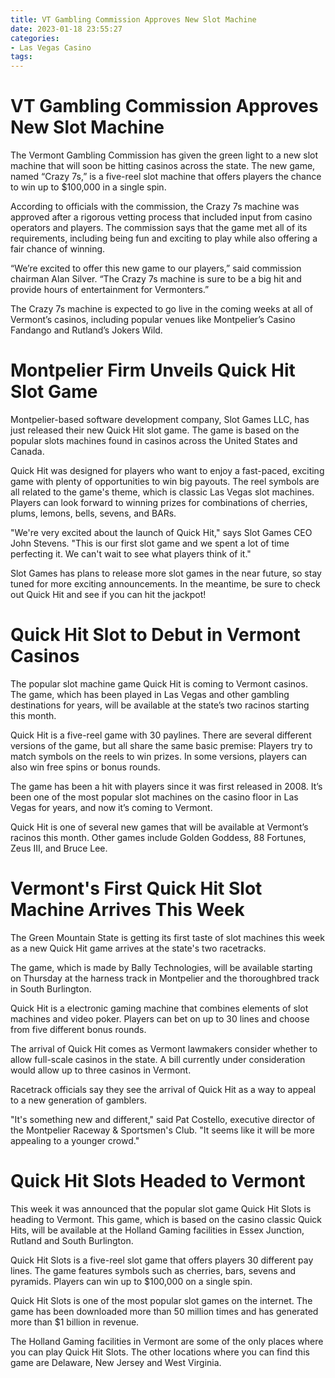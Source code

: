```yaml
---
title: VT Gambling Commission Approves New Slot Machine 
date: 2023-01-18 23:55:27
categories:
- Las Vegas Casino
tags:
---
```



#  VT Gambling Commission Approves New Slot Machine 

The Vermont Gambling Commission has given the green light to a new slot machine that will soon be hitting casinos across the state. The new game, named “Crazy 7s,” is a five-reel slot machine that offers players the chance to win up to $100,000 in a single spin.

According to officials with the commission, the Crazy 7s machine was approved after a rigorous vetting process that included input from casino operators and players. The commission says that the game met all of its requirements, including being fun and exciting to play while also offering a fair chance of winning.

“We’re excited to offer this new game to our players,” said commission chairman Alan Silver. “The Crazy 7s machine is sure to be a big hit and provide hours of entertainment for Vermonters.”

The Crazy 7s machine is expected to go live in the coming weeks at all of Vermont’s casinos, including popular venues like Montpelier’s Casino Fandango and Rutland’s Jokers Wild.

#  Montpelier Firm Unveils Quick Hit Slot Game 

Montpelier-based software development company, Slot Games LLC, has just released their new Quick Hit slot game. The game is based on the popular slots machines found in casinos across the United States and Canada.

Quick Hit was designed for players who want to enjoy a fast-paced, exciting game with plenty of opportunities to win big payouts. The reel symbols are all related to the game's theme, which is classic Las Vegas slot machines. Players can look forward to winning prizes for combinations of cherries, plums, lemons, bells, sevens, and BARs.

"We're very excited about the launch of Quick Hit," says Slot Games CEO John Stevens. "This is our first slot game and we spent a lot of time perfecting it. We can't wait to see what players think of it."

Slot Games has plans to release more slot games in the near future, so stay tuned for more exciting announcements. In the meantime, be sure to check out Quick Hit and see if you can hit the jackpot!

#  Quick Hit Slot to Debut in Vermont Casinos 

The popular slot machine game Quick Hit is coming to Vermont casinos. The game, which has been played in Las Vegas and other gambling destinations for years, will be available at the state’s two racinos starting this month.

Quick Hit is a five-reel game with 30 paylines. There are several different versions of the game, but all share the same basic premise: Players try to match symbols on the reels to win prizes. In some versions, players can also win free spins or bonus rounds.

The game has been a hit with players since it was first released in 2008. It’s been one of the most popular slot machines on the casino floor in Las Vegas for years, and now it’s coming to Vermont.

Quick Hit is one of several new games that will be available at Vermont’s racinos this month. Other games include Golden Goddess, 88 Fortunes, Zeus III, and Bruce Lee.

#  Vermont's First Quick Hit Slot Machine Arrives This Week 

The Green Mountain State is getting its first taste of slot machines this week as a new Quick Hit game arrives at the state's two racetracks.

The game, which is made by Bally Technologies, will be available starting on Thursday at the harness track in Montpelier and the thoroughbred track in South Burlington.

Quick Hit is a electronic gaming machine that combines elements of slot machines and video poker. Players can bet on up to 30 lines and choose from five different bonus rounds.

The arrival of Quick Hit comes as Vermont lawmakers consider whether to allow full-scale casinos in the state. A bill currently under consideration would allow up to three casinos in Vermont.

Racetrack officials say they see the arrival of Quick Hit as a way to appeal to a new generation of gamblers.

"It's something new and different," said Pat Costello, executive director of the Montpelier Raceway & Sportsmen's Club. "It seems like it will be more appealing to a younger crowd."

#  Quick Hit Slots Headed to Vermont

This week it was announced that the popular slot game Quick Hit Slots is heading to Vermont. This game, which is based on the casino classic Quick Hits, will be available at the Holland Gaming facilities in Essex Junction, Rutland and South Burlington.

Quick Hit Slots is a five-reel slot game that offers players 30 different pay lines. The game features symbols such as cherries, bars, sevens and pyramids. Players can win up to $100,000 on a single spin.

Quick Hit Slots is one of the most popular slot games on the internet. The game has been downloaded more than 50 million times and has generated more than $1 billion in revenue.

The Holland Gaming facilities in Vermont are some of the only places where you can play Quick Hit Slots. The other locations where you can find this game are Delaware, New Jersey and West Virginia.